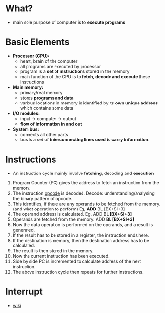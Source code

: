 <!-- TITLE: Computer Architecture -->
<!-- SUBTITLE: A quick summary of Computer Architecture -->

# What?
* main sole purpose of computer is to **execute programs**

# Basic Elements
* **Processor (CPU):**
	* heart, brain of the computer
	* all programs are executed by processor
	* program is a **set of instructions** stored in the memory 
	* main function of the CPU is to **fetch, decode and execute** these instructions
* **Main memory:**
	* primary/real memory
	* stores **programs and data**
	* various locations in memory is identified by its **own unique address** which contains some data
* **I/O modules:**
	* input -> computer -> output
	* **flow of information in and out**
* **System bus:**
	* connects all other parts
	* bus is a set of **interconnecting lines used to carry information**.


# Instructions
* An instruction cycle mainly involve **fetching**, decoding and **execution**

1. Program Counter (PC) gives the address to fetch an instruction from the memory.
2. The instruction [opcode](https://en.wikipedia.org/wiki/Opcode) is decoded. Decode: understanding/analysing the binary pattern of opcode.
3. This identifies, if there are any operands to be fetched from the memory. (and what operation to perform) Eg, **ADD** BL [BX+SI+3]
4. The operand address is calculated. Eg, ADD BL **[BX+SI+3]**
5. Operands are fetched from the memory. ADD **BL [BX+SI+3]**
6. Now the data operation is performed on the operands, and a result is generated.
7. If the result has to be stored in a register, the instruction ends here.
8. If the destination is memory, then the destination address has to be calculated.
9. The result is then stored in the memory.
10. Now the current instruction has been executed.
11. Side by side PC is incremented to calculate address of the next instruction.
12. The above instruction cycle then repeats for further instructions.


# Interrupt
* [wiki](https://en.wikipedia.org/wiki/Interrupt)


